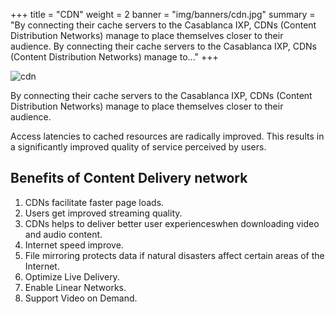 +++
title = "CDN"
weight = 2
banner = "img/banners/cdn.jpg"
summary = "By connecting their cache servers to the Casablanca IXP, CDNs (Content Distribution Networks) manage to place themselves closer to their audience. By connecting their cache servers to the Casablanca IXP, CDNs (Content Distribution Networks) manage to..."
+++

![cdn](/more/images/cdn3.jpg)


By connecting their cache servers to the Casablanca IXP, CDNs (Content Distribution Networks) manage to place themselves closer to their audience.  

Access latencies to cached resources are radically improved. This results in a significantly improved quality of service perceived by users.

## Benefits of Content Delivery network

1. CDNs facilitate faster page loads.
2. Users get improved streaming quality.
3. CDNs helps to deliver better user experienceswhen downloading video and audio content.
4. Internet speed improve.
5. File mirroring protects data if natural disasters affect certain areas of the Internet.
6. Optimize Live Delivery.
7. Enable Linear Networks.
8. Support Video on Demand.